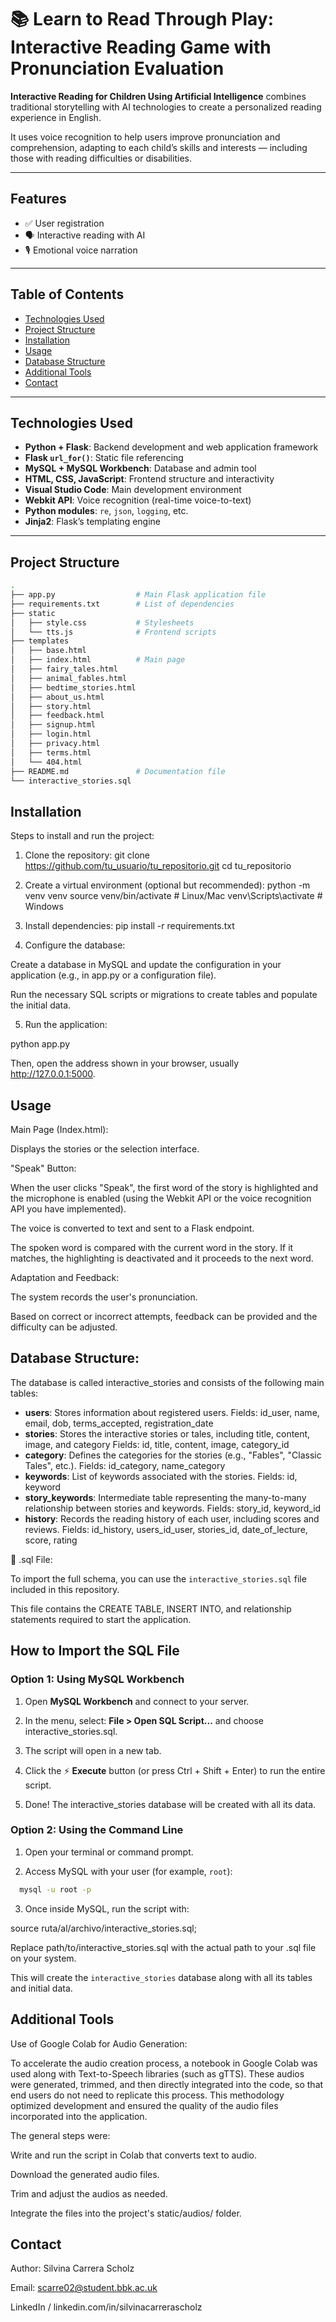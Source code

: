 # 📚 Learn to Read Through Play: Interactive Reading Game with Pronunciation Evaluation

**Interactive Reading for Children Using Artificial Intelligence** combines traditional storytelling with AI technologies to create a personalized reading experience in English.

It uses voice recognition to help users improve pronunciation and comprehension, adapting to each child’s skills and interests — including those with reading difficulties or disabilities.

---

## Features

- ✅ User registration  
- 🗣️ Interactive reading with AI  
- 🎙️ Emotional voice narration  

---
  
## Table of Contents

- [Technologies Used](#technologies-used)  
- [Project Structure](#project-structure)  
- [Installation](#installation)  
- [Usage](#usage)  
- [Database Structure](#database-structure)  
- [Additional Tools](#additional-tools)  
- [Contact](#contact)

---

## Technologies Used

- **Python + Flask**: Backend development and web application framework  
- **Flask `url_for()`**: Static file referencing  
- **MySQL + MySQL Workbench**: Database and admin tool  
- **HTML, CSS, JavaScript**: Frontend structure and interactivity  
- **Visual Studio Code**: Main development environment  
- **Webkit API**: Voice recognition (real-time voice-to-text)  
- **Python modules**: `re`, `json`, `logging`, etc.  
- **Jinja2**: Flask’s templating engine

---

## Project Structure

```bash
.
├── app.py                  # Main Flask application file  
├── requirements.txt        # List of dependencies 
├── static
│   ├── style.css           # Stylesheets 
│   └── tts.js              # Frontend scripts  
├── templates
│   ├── base.html           
│   ├── index.html          # Main page 
│   ├── fairy_tales.html  
│   ├── animal_fables.html
│   ├── bedtime_stories.html
│   ├── about_us.html
│   ├── story.html
│   ├── feedback.html
│   ├── signup.html
│   ├── login.html
│   ├── privacy.html
│   ├── terms.html
│   └── 404.html
├── README.md               # Documentation file 
└── interactive_stories.sql
```

## Installation

Steps to install and run the project:

1. Clone the repository: 
git clone https://github.com/tu_usuario/tu_repositorio.git
cd tu_repositorio

2. Create a virtual environment (optional but recommended):
python -m venv venv
source venv/bin/activate  # Linux/Mac
venv\Scripts\activate     # Windows

3. Install dependencies:
pip install -r requirements.txt

4. Configure the database:

Create a database in MySQL and update the configuration in your application (e.g., in app.py or a configuration file).

Run the necessary SQL scripts or migrations to create tables and populate the initial data.

5. Run the application:

python app.py

Then, open the address shown in your browser, usually http://127.0.0.1:5000.

## Usage

Main Page (Index.html):

Displays the stories or the selection interface.

"Speak" Button:

When the user clicks "Speak", the first word of the story is highlighted and the microphone is enabled (using the Webkit API or the voice recognition API you have implemented).

The voice is converted to text and sent to a Flask endpoint.

The spoken word is compared with the current word in the story. If it matches, the highlighting is deactivated and it proceeds to the next word.

Adaptation and Feedback:

The system records the user's pronunciation.

Based on correct or incorrect attempts, feedback can be provided and the difficulty can be adjusted.

## Database Structure: 

The database is called interactive_stories and consists of the following main tables:

- **users**:  Stores information about registered users.
    Fields: id_user, name, email, dob, terms_accepted, registration_date
- **stories**: Stores the interactive stories or tales, including title, content, image, and category
    Fields: id, title, content, image, category_id
- **category**: Defines the categories for the stories (e.g., "Fables", "Classic Tales", etc.).
    Fields: id_category, name_category
- **keywords**: List of keywords associated with the stories.
    Fields: id, keyword
- **story_keywords**: Intermediate table representing the many-to-many relationship between stories and keywords.
    Fields: story_id, keyword_id
- **history**: Records the reading history of each user, including scores and reviews.
    Fields: id_history, users_id_user, stories_id, date_of_lecture, score, rating

🔗 .sql File:

To import the full schema, you can use the `interactive_stories.sql` file included in this repository.

This file contains the CREATE TABLE, INSERT INTO, and relationship statements required to start the application.

## How to Import the SQL File

### Option 1: Using MySQL Workbench

1. Open **MySQL Workbench** and connect to your server.

2. In the menu, select: **File > Open SQL Script...** and choose interactive_stories.sql.

3. The script will open in a new tab.

4. Click the ⚡ **Execute** button (or press Ctrl + Shift + Enter) to run the entire script.

5. Done! The interactive_stories database will be created with all its data.

### Option 2: Using the Command Line

1. Open your terminal or command prompt.

2. Access MySQL with your user (for example, `root`):
 ```bash
   mysql -u root -p 
```
3. Once inside MySQL, run the script with:

source ruta/al/archivo/interactive_stories.sql;

Replace path/to/interactive_stories.sql with the actual path to your .sql file on your system.

This will create the `interactive_stories` database along with all its tables and initial data.

## Additional Tools

Use of Google Colab for Audio Generation:

To accelerate the audio creation process, a notebook in Google Colab was used along with Text-to-Speech libraries (such as gTTS). These audios were generated, trimmed, and then directly integrated into the code, so that end users do not need to replicate this process. This methodology optimized development and ensured the quality of the audio files incorporated into the application.

The general steps were:

Write and run the script in Colab that converts text to audio.

Download the generated audio files.

Trim and adjust the audios as needed.

Integrate the files into the project's static/audios/ folder.

## Contact

Author: Silvina Carrera Scholz

Email: scarre02@student.bbk.ac.uk

LinkedIn / linkedin.com/in/silvinacarrerascholz


